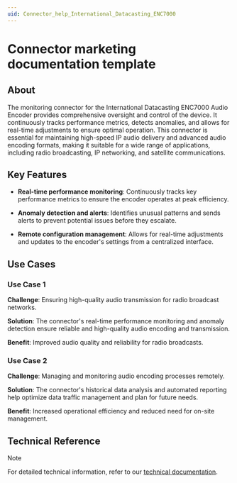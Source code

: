 ```yaml
---
uid: Connector_help_International_Datacasting_ENC7000
---
```


# Connector marketing documentation template

## About

The monitoring connector for the International Datacasting ENC7000 Audio Encoder provides comprehensive oversight and control of the device. It continuously tracks performance metrics, detects anomalies, and allows for real-time adjustments to ensure optimal operation. This connector is essential for maintaining high-speed IP audio delivery and advanced audio encoding formats, making it suitable for a wide range of applications, including radio broadcasting, IP networking, and satellite communications.

## Key Features

- **Real-time performance monitoring**: Continuously tracks key performance metrics to ensure the encoder operates at peak efficiency.

- **Anomaly detection and alerts**: Identifies unusual patterns and sends alerts to prevent potential issues before they escalate.

- **Remote configuration management**: Allows for real-time adjustments and updates to the encoder's settings from a centralized interface.

## Use Cases

### Use Case 1

**Challenge**: Ensuring high-quality audio transmission for radio broadcast networks.

**Solution**: The connector's real-time performance monitoring and anomaly detection ensure reliable and high-quality audio encoding and transmission.

**Benefit**: Improved audio quality and reliability for radio broadcasts.

### Use Case 2

**Challenge**: Managing and monitoring audio encoding processes remotely.

**Solution**: The connector's historical data analysis and automated reporting help optimize data traffic management and plan for future needs.

**Benefit**: Increased operational efficiency and reduced need for on-site management.

## Technical Reference

> [!NOTE]
> For detailed technical information, refer to our [technical documentation](xref:Connector_help_International_Datacasting_ENC7000_Technical).
